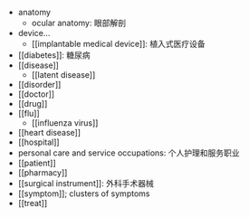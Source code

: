 - anatomy
    - ocular anatomy: 眼部解剖
- device...
    - [[implantable medical device]]: 植入式医疗设备
- [[diabetes]]: 糖尿病
- [[disease]]
    - [[latent disease]]
- [[disorder]]
- [[doctor]]
- [[drug]]
- [[flu]]
    - [[influenza virus]]
- [[heart disease]]
- [[hospital]]
- personal care and service occupations: 个人护理和服务职业
- [[patient]]
- [[pharmacy]]
- [[surgical instrument]]: 外科手术器械 
- [[symptom]]; clusters of symptoms
- [[treat]]
